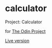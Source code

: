 # calculator
Project: Calculator

for [The Odin Project](https://www.theodinproject.com "The Odin Project")

[Live version](https://scrof90.github.io/calculator/ "Calculator")
